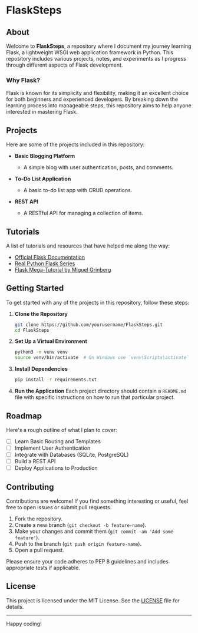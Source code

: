 
# FlaskSteps

## About
Welcome to **FlaskSteps**, a repository where I document my journey learning Flask, a lightweight WSGI web application framework in Python. This repository includes various projects, notes, and experiments as I progress through different aspects of Flask development.

### Why Flask?
Flask is known for its simplicity and flexibility, making it an excellent choice for both beginners and experienced developers. By breaking down the learning process into manageable steps, this repository aims to help anyone interested in mastering Flask.

## Projects
Here are some of the projects included in this repository:

- **Basic Blogging Platform**
  - A simple blog with user authentication, posts, and comments.
  
- **To-Do List Application**
  - A basic to-do list app with CRUD operations.
  
- **REST API**
  - A RESTful API for managing a collection of items.

## Tutorials
A list of tutorials and resources that have helped me along the way:

- [Official Flask Documentation](https://flask.palletsprojects.com/)
- [Real Python Flask Series](https://realpython.com/tutorials/flask/)
- [Flask Mega-Tutorial by Miguel Grinberg](https://blog.miguelgrinberg.com/post/the-flask-mega-tutorial-part-i-hello-world)

## Getting Started
To get started with any of the projects in this repository, follow these steps:

1. **Clone the Repository**
   ```bash
   git clone https://github.com/yourusername/FlaskSteps.git
   cd FlaskSteps
   ```

2. **Set Up a Virtual Environment**
   ```bash
   python3 -m venv venv
   source venv/bin/activate  # On Windows use `venv\Scripts\activate`
   ```

3. **Install Dependencies**
   ```bash
   pip install -r requirements.txt
   ```

4. **Run the Application**
   Each project directory should contain a `README.md` file with specific instructions on how to run that particular project.

## Roadmap
Here's a rough outline of what I plan to cover:

- [ ] Learn Basic Routing and Templates
- [ ] Implement User Authentication
- [ ] Integrate with Databases (SQLite, PostgreSQL)
- [ ] Build a REST API
- [ ] Deploy Applications to Production

## Contributing
Contributions are welcome! If you find something interesting or useful, feel free to open issues or submit pull requests.

1. Fork the repository.
2. Create a new branch (`git checkout -b feature-name`).
3. Make your changes and commit them (`git commit -am 'Add some feature'`).
4. Push to the branch (`git push origin feature-name`).
5. Open a pull request.

Please ensure your code adheres to PEP 8 guidelines and includes appropriate tests if applicable.

## License
This project is licensed under the MIT License. See the [LICENSE](LICENSE) file for details.

---

Happy coding!
```
